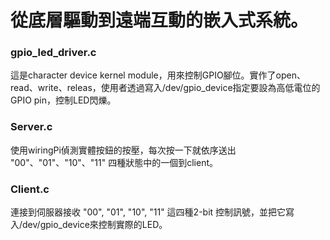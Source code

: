 # 從底層驅動到遠端互動的嵌入式系統。

### gpio_led_driver.c
這是character device kernel module，用來控制GPIO腳位。實作了open、read、write、releas，使用者透過寫入/dev/gpio_device指定要設為高低電位的GPIO pin，控制LED閃爍。

### Server.c
使用wiringPi偵測實體按鈕的按壓，每次按一下就依序送出 "00"、"01"、"10"、"11" 四種狀態中的一個到client。

### Client.c
連接到伺服器接收 "00", "01", "10", "11" 這四種2-bit 控制訊號，並把它寫入/dev/gpio_device來控制實際的LED。


